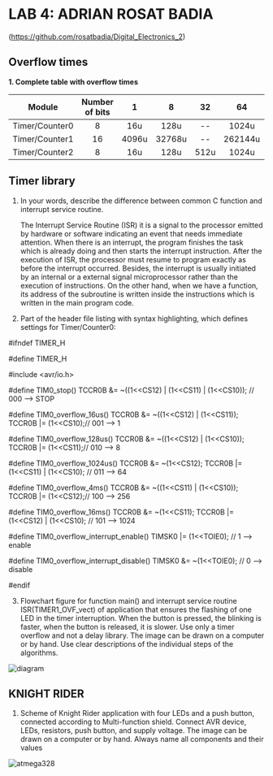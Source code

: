 # LAB 4: ADRIAN ROSAT BADIA

(https://github.com/rosatbadia/Digital_Electronics_2)

## Overflow times ##

**1. Complete table with overflow times**

| **Module** | **Number of bits** | **1** | **8** | **32** | **64** | **128** | **256** | **1024** |
| :-: | :-: | :-: | :-: | :-: | :-: | :-: | :-: | :-: |
| Timer/Counter0 | 8  | 16u | 128u | -- | 1024u | -- | 4096u |16384u |
| Timer/Counter1 | 16 | 4096u    |  32768u   | -- | 262144u | -- |1048576u | 4194304u |
| Timer/Counter2 | 8  | 16u    | 128u     |  512u  | 1024u |  2048u  |4096u | 16384u|

## Timer library

1. In your words, describe the difference between common C function and interrupt service routine.
   
   The Interrupt Service Routine (ISR) it is a signal to the processor emitted by hardware or software indicating an event that needs immediate attention. When there is an interrupt, the program finishes the task which is already doing and then starts the interrupt instruction. After the execution of ISR, the processor must resume to program exactly as before the interrupt occurred.
   Besides, the interrupt is usually initiated by an internal or a external signal microprocessor rather than the execution of instructions. On the other hand, when we have a function, its address of the subroutine is written inside the instructions which is written in the main program code. 

2. Part of the header file listing with syntax highlighting, which defines settings for Timer/Counter0:

  #ifndef TIMER_H
   
  #define TIMER_H


  #include <avr/io.h>

 
#define TIM0_stop()             TCCR0B &= ~((1<<CS12) | (1<<CS11) | (1<<CS10));         // 000 --> STOP

#define TIM0_overflow_16us()     TCCR0B &= ~((1<<CS12) | (1<<CS11)); TCCR0B |= (1<<CS10);// 001 --> 1

#define TIM0_overflow_128us()    TCCR0B &= ~((1<<CS12) | (1<<CS10)); TCCR0B |= (1<<CS11);// 010 --> 8

#define TIM0_overflow_1024us()   TCCR0B &= ~(1<<CS12); TCCR0B |= (1<<CS11) | (1<<CS10);  // 011 --> 64

#define TIM0_overflow_4ms()      TCCR0B &= ~((1<<CS11) | (1<<CS10)); TCCR0B |= (1<<CS12);// 100 --> 256

#define TIM0_overflow_16ms()      TCCR0B &= ~(1<<CS11); TCCR0B |= (1<<CS12) | (1<<CS10);  // 101 --> 1024

#define TIM0_overflow_interrupt_enable()    TIMSK0 |= (1<<TOIE0);   // 1 --> enable

#define TIM0_overflow_interrupt_disable()   TIMSK0 &= ~(1<<TOIE0);  // 0 --> disable

#endif


3. Flowchart figure for function main() and interrupt service routine ISR(TIMER1_OVF_vect) of application that ensures the flashing of one LED in the timer interruption. When the button is pressed, the blinking is faster, when the button is released, it is slower. Use only a timer overflow and not a delay library. The image can be drawn on a computer or by hand. Use clear descriptions of the individual steps of the algorithms.


![diagram](https://user-images.githubusercontent.com/91876413/137890379-b1940e64-acee-441f-a19e-2b3345172417.jpeg)


## KNIGHT RIDER

1. Scheme of Knight Rider application with four LEDs and a push button, connected according to Multi-function shield. Connect AVR device, LEDs, resistors, push button, and supply voltage. The image can be drawn on a computer or by hand. Always name all components and their values

![atmega328](https://user-images.githubusercontent.com/91876413/137890520-8f230295-d9c3-4e7a-958b-eef9051ed19d.jpeg)







